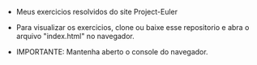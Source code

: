 - Meus exercicios resolvidos do site Project-Euler

* Para visualizar os exercicios, clone ou baixe esse repositorio e abra o arquivo "index.html" no navegador.

* IMPORTANTE: Mantenha aberto o console do navegador.